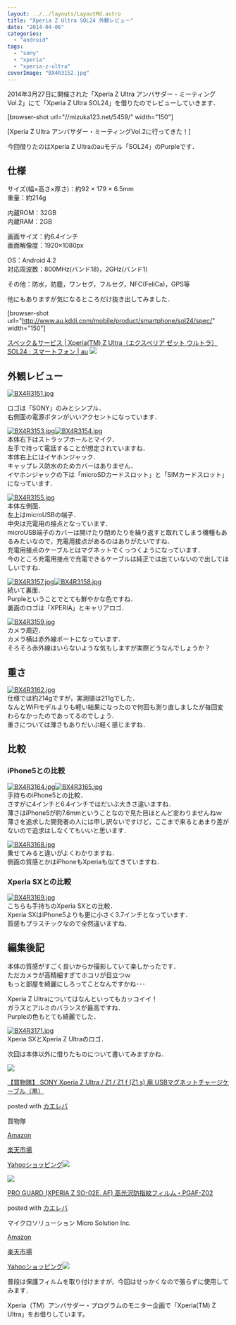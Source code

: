 ```yaml
---
layout: ../../layouts/LayoutMd.astro
title: "Xperia Z Ultra SOL24 外観レビュー"
date: "2014-04-06"
categories: 
  - "android"
tags: 
  - "sony"
  - "xperia"
  - "xperia-z-ultra"
coverImage: "BX4R3152.jpg"
---
```


2014年3月27日に開催された「Xperia Z Ultra アンバサダー・ミーティングVol.2」にて「Xperia Z Ultra SOL24」を借りたのでレビューしていきます．

\[browser-shot url="//mizuka123.net/5459/" width="150"\]

[Xperia Z Ultra アンバサダー・ミーティングVol.2に行ってきた！]

今回借りたのはXperia Z Ultraのauモデル「SOL24」のPurpleです．

## 仕様

サイズ(幅×高さ×厚さ)：約92 × 179 × 6.5mm  
重量：約214g

内蔵ROM：32GB  
内蔵RAM：2GB

画面サイズ：約6.4インチ  
画面解像度：1920×1080px

OS：Android 4.2  
対応周波数：800MHz(バンド18)，2GHz(バンド1)

その他：防水，防塵，ワンセグ，フルセグ，NFC(FeliCa)，GPS等

他にもありますが気になるところだけ抜き出してみました．

\[browser-shot url="http://www.au.kddi.com/mobile/product/smartphone/sol24/spec/" width="150"\]

[スペック＆サービス | Xperia(TM) Z Ultra（エクスペリア ゼット ウルトラ） SOL24 : スマートフォン | au](http://www.au.kddi.com/mobile/product/smartphone/sol24/spec/) [![](http://b.hatena.ne.jp/entry/image/http://www.au.kddi.com/mobile/product/smartphone/sol24/spec/)](http://b.hatena.ne.jp/entry/http://www.au.kddi.com/mobile/product/smartphone/sol24/spec/)

## 外観レビュー

[![BX4R3151.jpg](/wp/images/13660574554_a9b9fc10fe_b.jpg)](http://www.flickr.com/photos/67522130@N08/13660574554/ "BX4R3151.jpg")

ロゴは「SONY」のみとシンプル．  
右側面の電源ボタンがいいアクセントになっています．

[![BX4R3153.jpg](/wp/images/13660245205_f3f27f049d_b.jpg)](http://www.flickr.com/photos/67522130@N08/13660245205/ "BX4R3153.jpg")[![BX4R3154.jpg](/wp/images/13660249785_0433b02a12_b.jpg)](http://www.flickr.com/photos/67522130@N08/13660249785/ "BX4R3154.jpg")  
本体右下はストラップホールとマイク．  
左手で持って電話することが想定されていますね．  
本体右上にはイヤホンジャック．  
キャップレス防水のためカバーはありません．  
イヤホンジャックの下は「microSDカードスロット」と「SIMカードスロット」になっています．

[![BX4R3155.jpg](/wp/images/13660591074_be0a2e746f_b.jpg)](http://www.flickr.com/photos/67522130@N08/13660591074/ "BX4R3155.jpg")  
本体左側面．  
左上はmicroUSBの端子．  
中央は充電用の接点となっています．  
microUSB端子のカバーは開けたり閉めたりを繰り返すと取れてしまう機種もあるみたいなので，充電用接点があるのはありがたいですね．  
充電用接点のケーブルとはマグネットでくっつくようになっています．  
今のところ充電用接点で充電できるケーブルは純正では出ていないので出してほしいですね．

[![BX4R3157.jpg](/wp/images/13660594484_416479653b_b.jpg)](http://www.flickr.com/photos/67522130@N08/13660594484/ "BX4R3157.jpg")[![BX4R3158.jpg](/wp/images/13660277343_e3ab3599bc_b.jpg)](http://www.flickr.com/photos/67522130@N08/13660277343/ "BX4R3158.jpg")  
続いて裏面．  
Purpleということでとても鮮やかな色ですね．  
裏面のロゴは「XPERIA」とキャリアロゴ．

[![BX4R3159.jpg](/wp/images/13660601824_b0404f56b6_b.jpg)](http://www.flickr.com/photos/67522130@N08/13660601824/ "BX4R3159.jpg")  
カメラ周辺．  
カメラ横は赤外線ポートになっています．  
そろそろ赤外線はいらないような気もしますが実際どうなんでしょうか？

## 重さ

[![BX4R3162.jpg](/wp/images/13660605164_a11692c68c_b.jpg)](http://www.flickr.com/photos/67522130@N08/13660605164/ "BX4R3162.jpg")  
仕様では約214gですが，実測値は211gでした．  
なんとWiFiモデルよりも軽い結果になったので何回も測り直しましたが毎回変わらなかったのであってるのでしょう．  
重さについては薄さもありだいぶ軽く感じますね．

## 比較

### iPhone5との比較

[![BX4R3164.jpg](/wp/images/13660271085_2d3343b5aa_b.jpg)](http://www.flickr.com/photos/67522130@N08/13660271085/ "BX4R3164.jpg")[![BX4R3165.jpg](/wp/images/13660291463_4b7327aa01_b.jpg)](http://www.flickr.com/photos/67522130@N08/13660291463/ "BX4R3165.jpg")  
手持ちのiPhone5との比較．  
さすがに4インチと6.4インチではだいぶ大きさ違いますね．  
薄さはiPhone5が約7.6mmということなので見た目ほとんど変わりませんねｗ  
薄さを追求した開発者の人には申し訳ないですけど，ここまで来るとあまり差がないので追求はしなくてもいいと思います．

[![BX4R3168.jpg](/wp/images/13660277185_f57705bbdf_b.jpg)](http://www.flickr.com/photos/67522130@N08/13660277185/ "BX4R3168.jpg")  
乗せてみると違いがよくわかりますね．  
側面の質感とかはiPhoneもXperiaも似てきていますね．

### Xperia SXとの比較

[![BX4R3169.jpg](/wp/images/13660298963_860c5a4ab2_b.jpg)](http://www.flickr.com/photos/67522130@N08/13660298963/ "BX4R3169.jpg")  
こちらも手持ちのXperia SXとの比較．  
Xperia SXはiPhone5よりも更に小さく3.7インチとなっています．  
質感もプラスチックなので全然違いますね．

## 編集後記

本体の質感がすごく良いからか撮影していて楽しかったです．  
ただカメラが高精細すぎてホコリが目立つｗ  
もっと部屋を綺麗にしろってことなんですかね･･･

Xperia Z Ultraについてはなんといってもカッコイイ！  
ガラスとアルミのバランスが最高ですね．  
Purpleの色もとても綺麗でした．

[![BX4R3171.jpg](/wp/images/13660284965_abb39ee379_b.jpg)](http://www.flickr.com/photos/67522130@N08/13660284965/ "BX4R3171.jpg")  
Xperia SXとXperia Z Ultraのロゴ．

次回は本体以外に借りたものについて書いてみますかね．

[![](/wp/images/41dWRuqP20L._SL160_.jpg)](https://www.amazon.co.jp/exec/obidos/ASIN/B00FWJH3HW/mizuka123-22/ref=nosim/)

[【買物隊】 SONY Xperia Z Ultra / Z1 / Z1 f (Z1 s) 用 USBマグネットチャージケーブル（黒）](https://www.amazon.co.jp/exec/obidos/ASIN/B00FWJH3HW/mizuka123-22/ref=nosim/)

posted with [カエレバ](http://kaereba.com)

買物隊

[Amazon](http://www.amazon.co.jp/gp/search?keywords=SONY%20Xperia%20Z%20Ultra&__mk_ja_JP=%83J%83%5E%83J%83i&tag=mizuka123-22 "アマゾン")

[楽天市場](http://hb.afl.rakuten.co.jp/hgc/032b53ee.4b34c5ee.0f4a541e.f440145e/?pc=http%3A%2F%2Fsearch.rakuten.co.jp%2Fsearch%2Fmall%2FSONY%2520Xperia%2520Z%2520Ultra%2F-%2Ff.1-p.1-s.1-sf.0-st.A-v.2%3Fx%3D0%26scid%3Daf_ich_link_urltxt%26m%3Dhttp%3A%2F%2Fm.rakuten.co.jp%2F "楽天市場")

[Yahooショッピング![](//ad.jp.ap.valuecommerce.com/servlet/gifbanner?sid=3066752&pid=881990642)](//ck.jp.ap.valuecommerce.com/servlet/referral?sid=3066752&pid=881990642&vc_url=http%3A%2F%2Fshopping.search.yahoo.co.jp%2Fsearch%3FuIv%3Don%26ei%3DUTF-8%26tab_ex%3Dcommerce%26slider%3D0%26va%3DSONY%2520Xperia%2520Z%2520Ultra "Yahooショッピング")

[![](/wp/images/41XC5xy9Y6L._SL160_.jpg)](https://www.amazon.co.jp/exec/obidos/ASIN/B00BEFGXZQ/mizuka123-22/ref=nosim/)

[PRO GUARD (XPERIA Z SO-02E, AF) 高光沢防指紋フィルム・PGAF-Z02](https://www.amazon.co.jp/exec/obidos/ASIN/B00BEFGXZQ/mizuka123-22/ref=nosim/)

posted with [カエレバ](http://kaereba.com)

マイクロソリューション Micro Solution Inc.

[Amazon](http://www.amazon.co.jp/gp/search?keywords=PRO%20GUARD&__mk_ja_JP=%83J%83%5E%83J%83i&tag=mizuka123-22 "アマゾン")

[楽天市場](http://hb.afl.rakuten.co.jp/hgc/032b53ee.4b34c5ee.0f4a541e.f440145e/?pc=http%3A%2F%2Fsearch.rakuten.co.jp%2Fsearch%2Fmall%2FPRO%2520GUARD%2F-%2Ff.1-p.1-s.1-sf.0-st.A-v.2%3Fx%3D0%26scid%3Daf_ich_link_urltxt%26m%3Dhttp%3A%2F%2Fm.rakuten.co.jp%2F "楽天市場")

[Yahooショッピング![](//ad.jp.ap.valuecommerce.com/servlet/gifbanner?sid=3066752&pid=881990642)](//ck.jp.ap.valuecommerce.com/servlet/referral?sid=3066752&pid=881990642&vc_url=http%3A%2F%2Fshopping.search.yahoo.co.jp%2Fsearch%3FuIv%3Don%26ei%3DUTF-8%26tab_ex%3Dcommerce%26slider%3D0%26va%3DPRO%2520GUARD "Yahooショッピング")

普段は保護フィルムを取り付けますが，今回はせっかくなので張らずに使用してみます．

Xperia（TM）アンバサダー・プログラムのモニター企画で「Xperia(TM) Z Ultra」をお借りしています。
